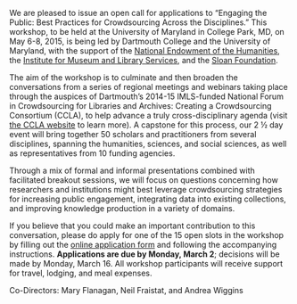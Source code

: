 We are pleased to issue an open call for applications to “Engaging the Public: Best Practices for Crowdsourcing Across the Disciplines.” This workshop, to be held at the University of Maryland in College Park, MD, on May 6-8, 2015, is being led by Dartmouth College and the University of Maryland, with the support of the [National Endowment of the Humanities](http://www.neh.gov/), the [Institute for Museum and Library Services](http://www.imls.gov/), and the [Sloan Foundation](http://www.sloan.org/).

The aim of the workshop is to culminate and then broaden the conversations from a series of regional meetings and webinars taking place through the auspices of Dartmouth’s 2014-15 IMLS-funded National Forum in Crowdsourcing for Libraries and Archives: Creating a Crowdsourcing Consortium (CCLA), to help advance a truly cross-disciplinary agenda (visit [the CCLA website](http://www.crowdconsortium.org) to learn more). A capstone for this process, our 2 ½ day event will bring together 50 scholars and practitioners from several disciplines, spanning the humanities, sciences, and social sciences, as well as representatives from 10 funding agencies.

Through a mix of formal and informal presentations combined with facilitated breakout sessions, we will focus on questions concerning how researchers and institutions might best leverage crowdsourcing strategies for increasing public engagement, integrating data into existing collections, and improving knowledge production in a variety of domains.

If you believe that you could make an important contribution to this conversation, please do apply for one of the 15 open slots in the workshop by filling out the [online application form](https://docs.google.com/forms/d/14HASCdLPi_1raUyg70iZE31aiMxb5Vu4qHXe_DTjFnI/viewform) and following the accompanying instructions. **Applications are due by Monday, March 2**; decisions will be made by Monday, March 16. All workshop participants will receive support for travel, lodging, and meal expenses.

Co-Directors: Mary Flanagan, Neil Fraistat, and Andrea Wiggins